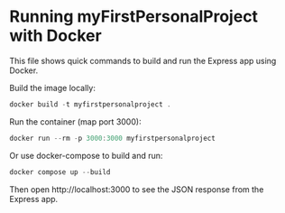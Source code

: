 # Running myFirstPersonalProject with Docker

This file shows quick commands to build and run the Express app using Docker.

Build the image locally:

```powershell
docker build -t myfirstpersonalproject .
```

Run the container (map port 3000):

```powershell
docker run --rm -p 3000:3000 myfirstpersonalproject
```

Or use docker-compose to build and run:

```powershell
docker compose up --build
```

Then open http://localhost:3000 to see the JSON response from the Express app.
